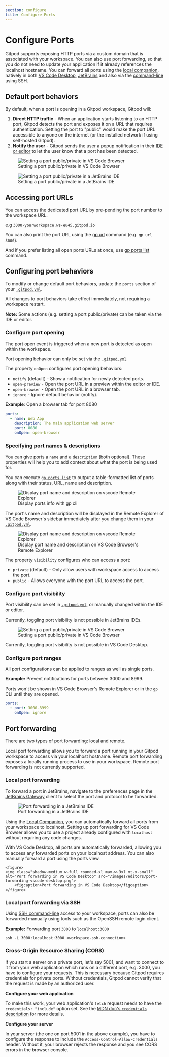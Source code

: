 ```yaml
---
section: configure
title: Configure Ports
---
```


<script context="module">
  export const prerender = true;
  import IdeToggle from "$lib/components/docs/ide-toggle.svelte";
</script>

# Configure Ports

Gitpod supports exposing HTTP ports via a custom domain that is associated with your workspace. You can also use port forwarding, so that you do not need to update your application if it already references the localhost hostname. You can forward all ports using the [local companion](./ides-and-editors/local-companion), natively in both [VS Code Desktop](./ides-and-editors/vscode), [JetBrains](./ides-and-editors/jetbrains-gateway) and also via the [command-line](./ides-and-editors/command-line) using SSH.

## Default port behaviors

By default, when a port is opening in a Gitpod workspace, Gitpod will:

1. **Direct HTTP traffic** - When an application starts listening to an HTTP port, Gitpod detects the port and exposes it on a URL that requires authentication. Setting the port to "public" would make the port URL accessible to anyone on the internet (or the installed network if using self-hosted Gitpod).
1. **Notify the user** - Gitpod sends the user a popup notification in their [IDE or editor](./ides-and-editors) to let the user know that a port has been detected.

<figure>
<img class="shadow-medium w-full rounded-xl max-w-3xl mt-x-small" alt="Setting a port public/private in VS Code Browser" src="/images/editors/port-notification-vscode.png">
    <figcaption>Setting a port public/private in VS Code Browser</figcaption>
</figure>

<figure>
<img class="shadow-medium w-full rounded-xl max-w-3xl mt-x-small" alt="Setting a port public/private in a JetBrains IDE" src="/images/jetbrains-gateway/jetbrains-notification.png">
    <figcaption>Setting a port public/private in a JetBrains IDE</figcaption>
</figure>

## Accessing port URLs

You can access the dedicated port URL by pre-pending the port number to the workspace URL.

e.g `3000-yourworkspace.ws-eu45.gitpod.io`

You can also print the port URL using the [gp url](./command-line-interface) command (e.g. `gp url 3000`).

And if you prefer listing all open ports URLs at once, use [gp ports list](./command-line-interface) command.

## Configuring port behaviors

To modify or change default port behaviors, update the `ports` section of your [`.gitpod.yml`](./references/gitpod-yml).

All changes to port behaviors take effect immediately, not requiring a workspace restart.

**Note:** Some actions (e.g. setting a port public/private) can be taken via the IDE or editor.

### Configure port opening

The port open event is triggered when a new port is detected as open within the workspace.

Port opening behavior can only be set via the [`.gitpod.yml`](./references/gitpod-yml)

The property `onOpen` configures port opening behaviors:

- `notify` (default) - Show a notification for newly detected ports.
- `open-preview` - Open the port URL in a preview within the editor or IDE.
- `open-browser` - Open the port URL in a browser tab.
- `ignore` - Ignore default behavior (notify).

**Example**: Open a browser tab for port 8080

```yaml
ports:
  - name: Web App
    description: The main application web server
    port: 8080
    onOpen: open-browser
```

### Specifying port names & descriptions

You can give ports a `name` and a `description` (both optional). These properties will help you to add context about what the port is being used for.

You can execute [`gp ports list`](./command-line-interface#list-1) to output a table-formatted list of ports along with their status, URL, name and description.

<figure>
    <img class="shadow-medium w-full rounded-xl max-w-3xl mt-x-small" alt="Display port name and description on vscode Remote Explorer" src="/images/docs/ports-with-name-cmd.png" />
    <figcaption>Display ports info with gp cli</figcaption>
</figure>

The port's name and description will be displayed in the Remote Explorer of VS Code Browser's sidebar immediately after you change them in your [`.gitpod.yml`](./references/gitpod-yml).

<figure>
    <img class="shadow-medium w-full rounded-xl max-w-3xl mt-x-small" alt="Display port name and description on vscode Remote Explorer" src="/images/docs/ports-with-name-vscode.png" />
    <figcaption>Display port name and description on VS Code Browser's Remote Explorer</figcaption>
</figure>

The property `visibility` configures who can access a port:

- `private` (default) - Only allow users with workspace access to access the port.
- `public` - Allows everyone with the port URL to access the port.

### Configure port visibility

Port visibility can be set in [`.gitpod.yml`](./references/gitpod-yml), or manually changed within the IDE or editor.

<IdeToggle id="ide-toggle-ports">

<div slot="jetbrains">
    Currently, toggling port visibility is not possible in JetBrains IDEs.
</div>

<div slot="vscodebrowser">
    <figure>
    <img class="shadow-medium w-full rounded-xl max-w-3xl mt-x-small" alt="Setting a port public/private in VS Code Browser" src="/images/editors/toggle-port-visibility-vscode.png">
        <figcaption>Setting a port public/private in VS Code Browser</figcaption>
    </figure>
</div>

<div slot="vscodedesktop">
    Currently, toggling port visibility is not possible in VS Code Desktop.
</div>

</IdeToggle>

### Configure port ranges

All port configurations can be applied to ranges as well as single ports.

**Example:** Prevent notifications for ports between 3000 and 8999.

Ports won't be shown in VS Code Browser's Remote Explorer or in the `gp` CLI until they are opened.

```yaml
ports:
  - port: 3000-8999
    onOpen: ignore
```

## Port forwarding

There are two types of port forwarding: local and remote.

Local port forwarding allows you to forward a port running in your Gitpod workspace to access via your localhost hostname. Remote port forwarding exposes a locally running process to use in your workspace. Remote port forwarding is not currently supported.

### Local port forwarding

<IdeToggle id="ide-toggle-ports">

<div slot="jetbrains">
    <p>To forward a port in JetBrains, navigate to the preferences page in the <a href="/docs/ides-and-editors/jetbrains-gateway">JetBrains Gateway</a> client to select the port and protocol to be forwarded.</p>
    <figure>
    <img class="shadow-medium w-full rounded-xl max-w-3xl mt-x-small" alt="Port forwarding in a JetBrains IDE" src="/images/jetbrains-gateway/port-forward-jetbrains.png">
        <figcaption>Port forwarding in a JetBrains IDE</figcaption>
    </figure>
</div>

<div slot="vscodebrowser">
    <p>Using the <a href="/docs/ides-and-editors/local-companion">Local Companion</a>, you can automatically forward all ports from your workspace to localhost. Setting up port forwarding for VS Code Browser allows you to use a project already configured with <code>localhost</code> without requiring any code changes.</p>
</div>

<div slot="vscodedesktop">
    <p>With VS Code Desktop, all ports are automatically forwarded, allowing you to access any forwarded ports on your localhost address. You can also manually forward a port using the ports view.</p>

    <figure>
    <img class="shadow-medium w-full rounded-xl max-w-3xl mt-x-small" alt="Port forwarding in VS Code Desktop" src="/images/editors/port-forwarding-vscode-desktop.png">
        <figcaption>Port forwarding in VS Code Desktop</figcaption>
    </figure>

</div>

</IdeToggle>

### Local port forwarding via SSH

Using [SSH command-line](./ides-and-editors/command-line) access to your workspace, ports can also be forwarded manually using tools such as the OpenSSH remote login client.

**Example:** Forwarding port `3000` to `localhost:3000`

`ssh -L 3000:localhost:3000 <workspace-ssh-connection>`

### Cross-Origin Resource Sharing (CORS)

If you start a server on a private port, let's say 5001, and want to connect to it from your web application which runs on a different port, e.g. 3000, you have to configure your requests. This is necessary because Gitpod requires credentials for private ports. Without credentials, Gitpod cannot verify that the request is made by an authorized user.

**Configure your web application**

To make this work, your web application's `fetch` request needs to have the `credentials: "include"` option set. See the [MDN doc's `credentials` description](https://developer.mozilla.org/en-US/docs/Web/API/fetch) for more details.

**Configure your server**

In your server (the one on port 5001 in the above example), you have to configure the response to include the `Access-Control-Allow-Credentials` header. Without it, your browser rejects the response and you see CORS errors in the browser console.

